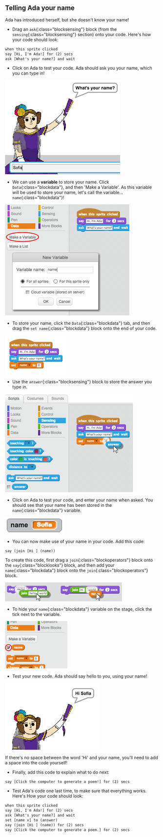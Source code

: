 ## Telling Ada your name

Ada has introduced herself, but she doesn't know your name!



+ Drag an `ask`{:class="blocksensing"} block (from the `sensing`{:class="blocksensing"} section) onto your code. Here's how your code should look:

```blocks
when this sprite clicked
say [Hi, I'm Ada!] for (2) secs
ask [What's your name?] and wait
```

+ Click on Ada to test your code. Ada should ask you your name, which you can type in!

![screenshot](images/poetry-input.png)

+ We can use a __variable__ to store your name. Click `Data`{:class="blockdata"}, and then 'Make a Variable'. As this variable will be used to store your name, let's call the variable... `name`{:class="blockdata"}!

![screenshot](images/poetry-name.png)

+ To store your name, click the `Data`{:class="blockdata"} tab, and then drag the `set name`{:class="blockdata"} block onto the end of your code.

![screenshot](images/poetry-set.png)

+ Use the `answer`{:class="blocksensing"} block to store the answer you type in.

![screenshot](images/poetry-answer.png)

+ Click on Ada to test your code, and enter your name when asked. You should see that your name has been stored in the `name`{:class="blockdata"} variable.

![screenshot](images/poetry-name-test.png)

+ You can now make use of your name in your code. Add this code:

```blocks
say (join [Hi ] (name))
```

To create this code, first drag a `join`{:class="blockoperators"} block onto the `say`{:class="blocklooks"} block, and then add your `name`{:class="blockdata"} block onto the `join`{:class="blockoperators"} block.

![screenshot](images/poetry-join.png)

+ To hide your `name`{:class="blockdata"} variable on the stage, click the tick next to the variable.

![screenshot](images/poetry-tick.png)

+ Test your new code. Ada should say hello to you, using your name!

![screenshot](images/poetry-name-test2.png)

If there's no space between the word 'Hi' and your name, you'll need to add a space into the code yourself!

+ Finally, add this code to explain what to do next:

```blocks
say [Click the computer to generate a poem!] for (2) secs
```

+ Test Ada's code one last time, to make sure that everything works. Here's How your code should look:

```blocks
when this sprite clicked
say [Hi, I'm Ada!] for (2) secs
ask [What's your name?] and wait
set [name v] to (answer)
say (join [Hi ] (name)) for (2) secs 
say [Click the computer to generate a poem.] for (2) secs 
```



